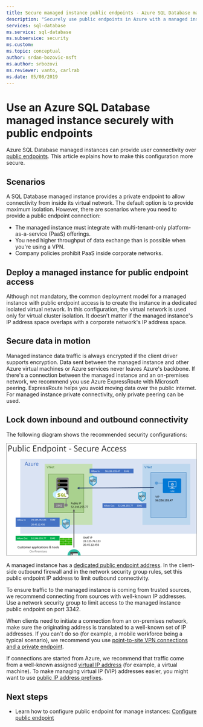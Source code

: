 ```yaml
---
title: Secure managed instance public endpoints - Azure SQL Database managed instance | Microsoft Docs
description: "Securely use public endpoints in Azure with a managed instance"
services: sql-database
ms.service: sql-database
ms.subservice: security
ms.custom: 
ms.topic: conceptual
author: srdan-bozovic-msft
ms.author: srbozovi
ms.reviewer: vanto, carlrab
ms.date: 05/08/2019
---
```

# Use an Azure SQL Database managed instance securely with public endpoints

Azure SQL Database managed instances can provide user connectivity over [public endpoints](../virtual-network/virtual-network-service-endpoints-overview.md). This article explains how to make this configuration more secure.

## Scenarios

A SQL Database managed instance provides a private endpoint to allow connectivity from inside its virtual network. The default option is to provide maximum isolation. However, there are scenarios where you need to provide a public endpoint connection:

- The managed instance must integrate with multi-tenant-only platform-as-a-service (PaaS) offerings.
- You need higher throughput of data exchange than is possible when you're using a VPN.
- Company policies prohibit PaaS inside corporate networks.

## Deploy a managed instance for public endpoint access

Although not mandatory, the common deployment model for a managed instance with public endpoint access is to create the instance in a dedicated isolated virtual network. In this configuration, the virtual network is used only for virtual cluster isolation. It doesn't matter if the managed instance's IP address space overlaps with a corporate network's IP address space.

## Secure data in motion

Managed instance data traffic is always encrypted if the client driver supports encryption. Data sent between the managed instance and other Azure virtual machines or Azure services never leaves Azure's backbone. If there's a connection between the managed instance and an on-premises network, we recommend you use Azure ExpressRoute with Microsoft peering. ExpressRoute helps you avoid moving data over the public internet. For managed instance private connectivity, only private peering can be used.

## Lock down inbound and outbound connectivity

The following diagram shows the recommended security configurations:

![Security configurations for locking down inbound and outbound connectivity](media/sql-database-managed-instance-public-endpoint-securely/managed-instance-vnet.png)

A managed instance has a [dedicated public endpoint address](sql-database-managed-instance-find-management-endpoint-ip-address.md). In the client-side outbound firewall and in the network security group rules,  set this public endpoint IP address to limit outbound connectivity.

To ensure traffic to the managed instance is coming from trusted sources, we recommend connecting from sources with well-known IP addresses. Use a network security group to limit access to the managed instance public endpoint on port 3342.

When clients need to initiate a connection from an on-premises network, make sure the originating address is translated to a well-known set of IP addresses. If you can't do so (for example, a mobile workforce being a typical scenario), we recommend you use [point-to-site VPN connections and a private endpoint](sql-database-managed-instance-configure-p2s.md).

If connections are started from Azure, we recommend that traffic come from a well-known assigned [virtual IP address](../virtual-network/virtual-networks-reserved-public-ip.md) (for example, a virtual machine). To make managing virtual IP (VIP) addresses easier, you might want to use [public IP address prefixes](../virtual-network/public-ip-address-prefix.md).

## Next steps

- Learn how to configure public endpoint for manage instances: [Configure public endpoint](sql-database-managed-instance-public-endpoint-configure.md)
